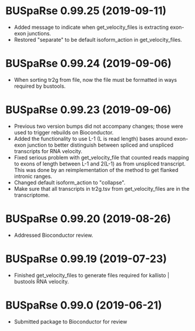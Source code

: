 # BUSpaRse 0.99.25 (2019-09-11)
* Added message to indicate when get_velocity_files is extracting exon-exon junctions.
* Restored "separate" to be default isoform_action in get_velocity_files.

# BUSpaRse 0.99.24 (2019-09-06)
* When sorting tr2g from file, now the file must be formatted in ways required by bustools.

# BUSpaRse 0.99.23 (2019-09-06)
* Previous two version bumps did not accompany changes; those were used to trigger rebuilds on Bioconductor.
* Added the functionality to use L-1 (L is read length) bases around exon-exon junction to better distinguish between spliced and unspliced transcripts for RNA velocity.
* Fixed serious problem with get_velocity_file that counted reads mapping to exons of length between L-1 and 2(L-1) as from unspliced transcript. This was done by an reimplementation of the method to get flanked intronic ranges.
* Changed default isoform_action to "collapse".
* Make sure that all transcripts in tr2g.tsv from get_velocity_files are in the transcriptome.

# BUSpaRse 0.99.20 (2019-08-26)
* Addressed Bioconductor review.

# BUSpaRse 0.99.19 (2019-07-23)
* Finished get_velocity_files to generate files required for kallisto | bustools
RNA velocity.

# BUSpaRse 0.99.0 (2019-06-21)
* Submitted package to Bioconductor for review
